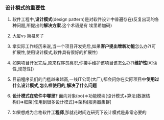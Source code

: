 
### 设计模式的重要性

1. 软件工程中,**设计模式**(design pattern)是对软件设计中普遍存在(反复出现的各种问题,所提出的**解决方案**.这个术语是有 埃里希加码)

2. 大厦vs 简易房子

3. 拿实际工作经历来说,当一个项目开发完后,如果**客户提出增新功能**怎么办?(可扩展性,使用设计模式,软件具有很好的扩展性)

4. 如果项目开发完后,原来程序员离职,你接手维护该项目该怎么办?(**维护性**[可读性,规范性])

5. 目前程序员们的门槛越来越高,一线IT公司(大厂),都会问你在实际项目中**使用过什么设计模式,怎么样使用的,解决了什么问题**

6. **设计模式在软件中哪里?** 面向对象(oo)=>功能模块[设计模式+算法(数据结构)]=>框架[使用到很多设计模式]=>架构[服务器集群]

7. 如果想成为合格软件**工程师**,那就花时间连研究下设计模式是非常必要的




